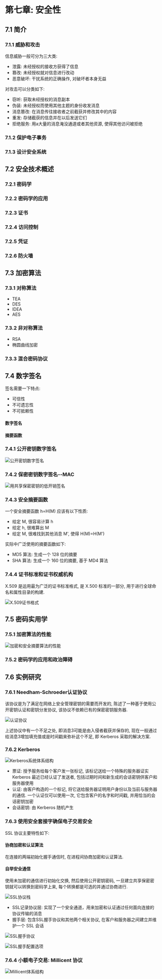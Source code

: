 # 第七章: 安全性 #

## 7.1 简介 ##

### 7.1.1 威胁和攻击 ###

信息威胁一般可分为三大类:

- 泄露: 未经授权的接收方获得了信息
- 篡改: 未经授权就对信息进行改动 
- 恶意破坏: 干扰系统的正确操作, 对破坏者本身无益

对攻击可以分类如下:

- 窃听: 获取未经授权的消息副本
- 伪装: 未经授权而使用其他主题的身份收发消息
- 消息篡改: 在消息传往接收者之前截获并修改其中的内容
- 重发: 存储截获的信息并在以后发送它们
- 拒绝服务: 用a大量的消息淹没通道或者其他资源, 使得其他访问被拒绝

### 7.1.2 保护电子事务 ###

### 7.1.3 设计安全系统 ###

## 7.2 安全技术概述 ##

### 7.2.1 密码学 ###

### 7.2.2 密码学的应用 ###

### 7.2.3 证书 ###

### 7.2.4 访问控制 ###

### 7.2.5 凭证 ###

### 7.2.6 防火墙 ###

## 7.3 加密算法 ##

### 7.3.1 对称算法 ###

- TEA
- DES
- IDEA
- AES

### 7.3.2 非对称算法 ###

- RSA
- 椭圆曲线加密

### 7.3.3 混合密码协议 ###

## 7.4 数字签名 ##

签名需要一下特点:

- 可信性
- 不可遗忘性
- 不可抵赖性

#### 数字签名 ####

#### 摘要函数 ####

### 7.4.1 公开密钥数字签名 ###

![公开密钥数字签名](./images/image07-01.png)

### 7.4.2 保密密钥数字签名--MAC ###

![用共享保密密钥的低开销签名](./images/image07-01.png)

### 7.4.3 安全摘要函数 ###

一个安全摘要函数 h=H(M) 应该有以下性质:

- 给定 M, 很容易计算 h
- 给定 h, 很难算出 M
- 给定 M, 很难找到其他消息 M', 使得 H(M)=H(M')

实际中广泛使用的摘要函数如下:

- MD5 算法: 生成一个 128 位的摘要
- SHA 算法: 生成一个 160 位的摘要, 基于 MD4 算法

### 7.4.4 证书标准和证书权威机构 ###

X.509 是运用最为广泛的证书标准格式, 是 X.500 标准的一部分, 用于进行全球命名和属性目录的构建.

![X.509证书格式](./images/image07-03.png)

## 7.5 密码实用学 ##

### 7.5.1 加密算法的性能 ###

![加密和安全摘要算法的性能](./images/image07-04.png)

### 7.5.2 密码学的应用和政治障碍 ###

## 7.6 实例研究 ##

### 7.6.1 Needham-Schroeder认证协议 ###

该协议是为了满足在网络上安全管理密钥的需要而开发的, 陈述了一种基于使用公开密钥认证和密钥分发协议, 该协议不依赖已有的保密密钥服务器.

![认证协议](./images/image07-05.png)

上述协议中有一个不足之处, 即消息3可能是由入侵者截获并保存的, 现在一般通过给消息3增加填充值或是时间戳来弥补这个不足, 即 Kerberos 采取的解决方案.

### 7.6.2 Kerberos ###

![Kerberos系统体系结构](./images/image07-06.png)

- 票证: 授予服务给每个客户发一张标记, 该标记送给一个特殊的服务器证实 Kerberos 最近已经认证了发送者, 包括过期时间和新生成的会话密钥供客户和服务器使用
- 认证: 由客户构造的一个标记, 将它送给服务器证明用户身份以及当前与服务器的通信. 一个认证仅可以使用一次, 它包含客户的名字和时间戳, 并用恰当的会话密钥加密
- 会话密钥: 由 Kerberos 随机产生

### 7.6.3 使用安全套接字确保电子交易安全 ###

SSL 协议主要特性如下:

#### 协商加密和认证算法 ####

在连接的两端初始化握手通信时, 在进程间协商加密和认证算法.

#### 自举安全通信 ####

使用未加密的通信进行初始化交换, 然后使用公开密钥密码, 一旦建立共享保密密钥就可以转换到密码学上来, 每个转换都是可选的并通过协商进行.

![SSL协议栈](./images/image07-07.png)

- SSL记录协议层: 实现了一个安全通道，用来加密和认证通过任何面向连接的协议传输的消息
- 握手层: 包含SSL握手协议和其他两个相关协议, 在客户和服务器之间建立并维护一个 SSL 会话

![SSL握手协议](./images/image07-08.png)

![SSL握手配置选项](./images/image07-09.png)

### 7.6.4 小额电子交易: Millicent 协议 ###

![Millicent体系结构](./images/image07-10.png)
